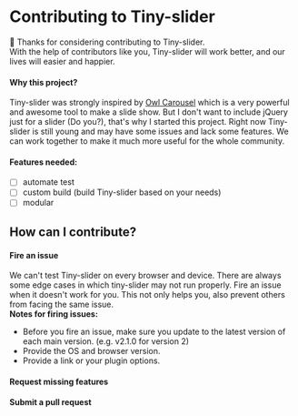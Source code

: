 # Contributing to Tiny-slider
:tada: Thanks for considering contributing to Tiny-slider.   
With the help of contributors like you, Tiny-slider will work better, and our lives will easier and happier.   

#### Why this project?
Tiny-slider was strongly inspired by [Owl Carousel](https://owlcarousel2.github.io/OwlCarousel2/) which is a very powerful and awesome tool to make a slide show. But I don't want to include jQuery just for a slider (Do you?), that's why I started this project. Right now Tiny-slider is still young and may have some issues and lack some features. We can work together to make it much more useful for the whole community.   
#### Features needed:  
- [ ] automate test  
- [ ] custom build (build Tiny-slider based on your needs)
- [ ] modular

## How can I contribute?
#### Fire an issue
We can't test Tiny-slider on every browser and device. There are always some edge cases in which tiny-slider may not run properly. Fire an issue when it doesn't work for you. This not only helps you,  also prevent others from facing the same issue.  
**Notes for firing issues:**   
- Before you fire an issue, make sure you update to the latest version of each main version. (e.g. v2.1.0 for version 2)   
- Provide the OS and browser version.
- Provide a link or your plugin options.
#### Request missing features
#### Submit a pull request